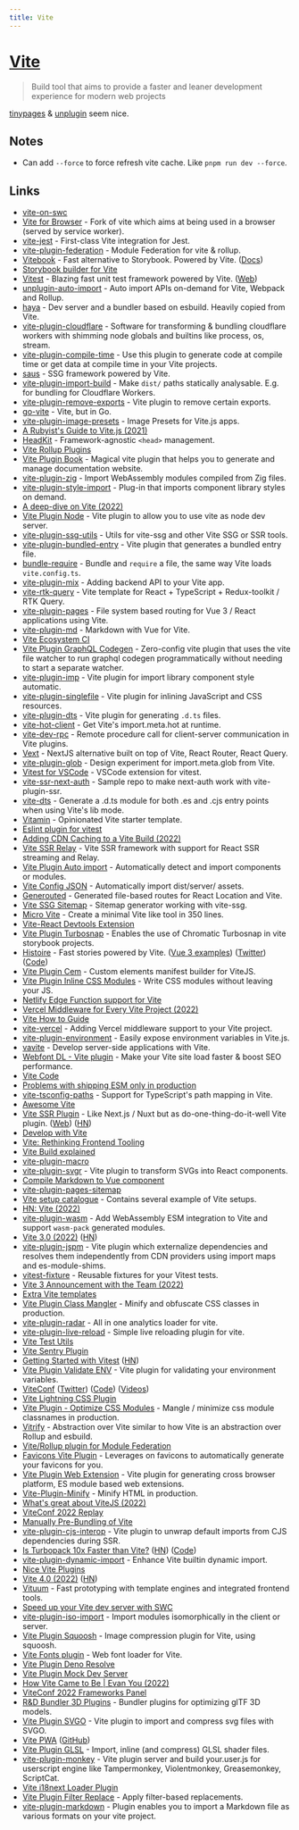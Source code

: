 ```yaml
---
title: Vite
---
```


# [Vite](https://vitejs.dev/)

> Build tool that aims to provide a faster and leaner development experience for modern web projects

[tinypages](https://github.com/Borrus-sudo/tinypages) & [unplugin](https://github.com/unjs/unplugin) seem nice.

## Notes

- Can add `--force` to force refresh vite cache. Like `pnpm run dev --force`.

## Links

- [vite-on-swc](https://github.com/iheyunfei/vite-on-swc)
- [Vite for Browser](https://github.com/divriots/browser-vite) - Fork of vite which aims at being used in a browser (served by service worker).
- [vite-jest](https://github.com/sodatea/vite-jest) - First-class Vite integration for Jest.
- [vite-plugin-federation](https://github.com/originjs/vite-plugin-federation) - Module Federation for vite & rollup.
- [Vitebook](https://github.com/vitebook/vitebook) - Fast alternative to Storybook. Powered by Vite. ([Docs](https://vitebook.dev/introduction/what-is-vitebook.html))
- [Storybook builder for Vite](https://github.com/eirslett/storybook-builder-vite)
- [Vitest](https://github.com/vitest-dev/vitest) - Blazing fast unit test framework powered by Vite. ([Web](https://vitest.dev/))
- [unplugin-auto-import](https://github.com/antfu/unplugin-auto-import) - Auto import APIs on-demand for Vite, Webpack and Rollup.
- [haya](https://github.com/egoist/haya) - Dev server and a bundler based on esbuild. Heavily copied from Vite.
- [vite-plugin-cloudflare](https://github.com/Aslemammad/vite-plugin-cloudflare) - Software for transforming & bundling cloudflare workers with shimming node globals and builtins like process, os, stream.
- [vite-plugin-compile-time](https://github.com/egoist/vite-plugin-compile-time) - Use this plugin to generate code at compile time or get data at compile time in your Vite projects.
- [saus](https://github.com/alloc/saus) - SSG framework powered by Vite.
- [vite-plugin-import-build](https://github.com/brillout/vite-plugin-import-build) - Make `dist/` paths statically analysable. E.g. for bundling for Cloudflare Workers.
- [vite-plugin-remove-exports](https://github.com/egoist/vite-plugin-remove-exports) - Vite plugin to remove certain exports.
- [go-vite](https://github.com/icyphox/go-vite) - Vite, but in Go.
- [vite-plugin-image-presets](https://github.com/ElMassimo/vite-plugin-image-presets) - Image Presets for Vite.js apps.
- [A Rubyist's Guide to Vite.js (2021)](https://maximomussini.com/posts/a-rubyist-guide-to-vite-js/)
- [HeadKit](https://github.com/egoist/headkit) - Framework-agnostic `<head>` management.
- [Vite Rollup Plugins](https://github.com/patak-dev/vite-rollup-plugins)
- [Vite Plugin Book](https://github.com/Saul-Mirone/vite-plugin-book) - Magical vite plugin that helps you to generate and manage documentation website.
- [vite-plugin-zig](https://github.com/pluvial/vite-plugin-zig) - Import WebAssembly modules compiled from Zig files.
- [vite-plugin-style-import](https://github.com/vbenjs/vite-plugin-style-import) - Plug-in that imports component library styles on demand.
- [A deep-dive on Vite (2022)](https://overcast.fm/+Id5WJAMzE)
- [Vite Plugin Node](https://github.com/axe-me/vite-plugin-node) - Vite plugin to allow you to use vite as node dev server.
- [vite-plugin-ssg-utils](https://github.com/DerYeger/vite-plugin-ssg-utils) - Utils for vite-ssg and other Vite SSG or SSR tools.
- [vite-plugin-bundled-entry](https://github.com/divriots/vite-plugin-bundled-entry) - Vite plugin that generates a bundled entry file.
- [bundle-require](https://github.com/egoist/bundle-require) - Bundle and `require` a file, the same way Vite loads `vite.config.ts`.
- [vite-plugin-mix](https://github.com/egoist/vite-plugin-mix) - Adding backend API to your Vite app.
- [vite-rtk-query](https://github.com/laststance/vite-rtk-query) - Vite template for React + TypeScript + Redux-toolkit / RTK Query.
- [vite-plugin-pages](https://github.com/hannoeru/vite-plugin-pages) - File system based routing for Vue 3 / React applications using Vite.
- [vite-plugin-md](https://github.com/antfu/vite-plugin-md) - Markdown with Vue for Vite.
- [Vite Ecosystem CI](https://github.com/vitejs/vite-ecosystem-ci)
- [Vite Plugin GraphQL Codegen](https://github.com/danielwaltz/vite-plugin-graphql-codegen) - Zero-config vite plugin that uses the vite file watcher to run graphql codegen programmatically without needing to start a separate watcher.
- [vite-plugin-imp](https://github.com/onebay/vite-plugin-imp) - Vite plugin for import library component style automatic.
- [vite-plugin-singlefile](https://github.com/richardtallent/vite-plugin-singlefile) - Vite plugin for inlining JavaScript and CSS resources.
- [vite-plugin-dts](https://github.com/qmhc/vite-plugin-dts) - Vite plugin for generating `.d.ts` files.
- [vite-hot-client](https://github.com/antfu/vite-hot-client) - Get Vite's import.meta.hot at runtime.
- [vite-dev-rpc](https://github.com/antfu/vite-dev-rpc) - Remote procedure call for client-server communication in Vite plugins.
- [Vext](https://github.com/nksaraf/vite-next) - NextJS alternative built on top of Vite, React Router, React Query.
- [vite-plugin-glob](https://github.com/antfu/vite-plugin-glob) - Design experiment for import.meta.glob from Vite.
- [Vitest for VSCode](https://github.com/zxch3n/vitest-explorer) - VSCode extension for vitest.
- [vite-ssr-next-auth](https://github.com/s-kris/vite-ssr-next-auth) - Sample repo to make next-auth work with vite-plugin-ssr.
- [vite-dts](https://github.com/alloc/vite-dts) - Generate a .d.ts module for both .es and .cjs entry points when using Vite's lib mode.
- [Vitamin](https://github.com/wtchnm/Vitamin) - Opinionated Vite starter template.
- [Eslint plugin for vitest](https://github.com/veritem/eslint-plugin-vitest)
- [Adding CDN Caching to a Vite Build (2022)](https://css-tricks.com/adding-cdn-caching-to-a-vite-build/)
- [Vite SSR Relay](https://github.com/XiNiHa/vite-ssr-relay) - Vite SSR framework with support for React SSR streaming and Relay.
- [Vite Plugin Auto import](https://github.com/yuanchuan/vite-plugin-autoimport) - Automatically detect and import components or modules.
- [Vite Config JSON](https://github.com/brillout/vite-config-json) - Automatically import dist/server/ assets.
- [Generouted](https://github.com/oedotme/generouted) - Generated file-based routes for React Location and Vite.
- [Vite SSG Sitemap](https://github.com/jbaubree/vite-ssg-sitemap) - Sitemap generator working with vite-ssg.
- [Micro Vite](https://github.com/sapphi-red/micro-vite) - Create a minimal Vite like tool in 350 lines.
- [Vite-React Devtools Extension](https://github.com/jacksteamdev/crx-react-devtools)
- [Vite Plugin Turbosnap](https://github.com/IanVS/vite-plugin-turbosnap) - Enables the use of Chromatic Turbosnap in vite storybook projects.
- [Histoire](https://histoire.dev/) - Fast stories powered by Vite. ([Vue 3 examples](https://vue3.examples.histoire.dev/)) ([Twitter](https://twitter.com/histoire_dev)) ([Code](https://github.com/histoire-dev/histoire))
- [Vite Plugin Cem](https://github.com/Kamiapp-fr/vite-plugin-cem) - Custom elements manifest builder for ViteJS.
- [Vite Plugin Inline CSS Modules](https://github.com/Bluskript/vite-plugin-inline-css-modules) - Write CSS modules without leaving your JS.
- [Netlify Edge Function support for Vite](https://github.com/netlify/vite-plugin-netlify-edge)
- [Vercel Middleware for Every Vite Project (2022)](https://egoist.sh/vercel-middleware-vite)
- [Vite How to Guide](https://github.com/taowen/vite-howto)
- [vite-vercel](https://github.com/egoist/vite-vercel) - Adding Vercel middleware support to your Vite project.
- [vite-plugin-environment](https://github.com/ElMassimo/vite-plugin-environment) - Easily expose environment variables in Vite.js.
- [vavite](https://github.com/cyco130/vavite) - Develop server-side applications with Vite.
- [Webfont DL - Vite plugin](https://github.com/feat-agency/vite-plugin-webfont-dl) - Make your Vite site load faster & boost SEO performance.
- [Vite Code](https://github.com/vitejs/vite)
- [Problems with shipping ESM only in production](https://twitter.com/AdamRackis/status/1334494401440206849)
- [vite-tsconfig-paths](https://github.com/aleclarson/vite-tsconfig-paths) - Support for TypeScript's path mapping in Vite.
- [Awesome Vite](https://github.com/vitejs/awesome-vite)
- [Vite SSR Plugin](https://github.com/brillout/vite-plugin-ssr) - Like Next.js / Nuxt but as do-one-thing-do-it-well Vite plugin. ([Web](https://vite-plugin-ssr.com/)) ([HN](https://news.ycombinator.com/item?id=33188372))
- [Develop with Vite](https://www.youtube.com/watch?v=xx8gEHet6n8)
- [Vite: Rethinking Frontend Tooling](https://portal.gitnation.org/contents/vite-rethinking-frontend-tooling)
- [Vite Build explained](https://patak.dev/vite/build.html)
- [vite-plugin-macro](https://github.com/viteland/vite-plugin-macro)
- [vite-plugin-svgr](https://github.com/pd4d10/vite-plugin-svgr) - Vite plugin to transform SVGs into React components.
- [Compile Markdown to Vue component](https://github.com/antfu/vite-plugin-vue-markdown)
- [vite-plugin-pages-sitemap](https://github.com/jbaubree/vite-plugin-pages-sitemap)
- [Vite setup catalogue](https://github.com/sapphi-red/vite-setup-catalogue) - Contains several example of Vite setups.
- [HN: Vite (2022)](https://news.ycombinator.com/item?id=31967420)
- [vite-plugin-wasm](https://github.com/Menci/vite-plugin-wasm) - Add WebAssembly ESM integration to Vite and support `wasm-pack` generated modules.
- [Vite 3.0 (2022)](https://vitejs.dev/blog/announcing-vite3.html) ([HN](https://news.ycombinator.com/item?id=32082284))
- [vite-plugin-jspm](https://github.com/jspm/vite-plugin-jspm) - Vite plugin which externalize dependencies and resolves them independently from CDN providers using import maps and es-module-shims.
- [vitest-fixture](https://github.com/larsthorup/vitest-fixture) - Reusable fixtures for your Vitest tests.
- [Vite 3 Announcement with the Team (2022)](https://www.youtube.com/watch?v=6tSqIW2ds1Y)
- [Extra Vite templates](https://github.com/bluwy/create-vite-extra)
- [Vite Plugin Class Mangler](https://github.com/kiosion/vite-plugin-class-mangler) - Minify and obfuscate CSS classes in production.
- [vite-plugin-radar](https://github.com/stafyniaksacha/vite-plugin-radar) - All in one analytics loader for vite.
- [vite-plugin-live-reload](https://github.com/arnoson/vite-plugin-live-reload) - Simple live reloading plugin for vite.
- [Vite Test Utils](https://github.com/kazupon/vite-test-utils)
- [Vite Sentry Plugin](https://github.com/ikenfin/vite-plugin-sentry)
- [Getting Started with Vitest](https://www.vuemastery.com/blog/getting-started-with-vitest/) ([HN](https://news.ycombinator.com/item?id=32416783))
- [Vite Plugin Validate ENV](https://github.com/Julien-R44/vite-plugin-validate-env) - Vite plugin for validating your environment variables.
- [ViteConf](https://viteconf.org/) ([Twitter](https://twitter.com/ViteConf)) ([Code](https://github.com/stackblitz/viteconf)) ([Videos](https://www.youtube.com/@viteconf/videos))
- [Vite Lightning CSS Plugin](https://github.com/lawrencecchen/vite-plugin-lightningcss)
- [Vite Plugin - Optimize CSS Modules](https://github.com/Simonwep/vite-plugin-optimize-css-modules) - Mangle / minimize css module classnames in production.
- [Vitrify](https://github.com/simsustech/vitrify) - Abstraction over Vite similar to how Vite is an abstraction over Rollup and esbuild.
- [Vite/Rollup plugin for Module Federation](https://github.com/gioboa/vite-module-federation)
- [Favicons Vite Plugin](https://github.com/josh-hemphill/vite-plugin-favicon) - Leverages on favicons to automatically generate your favicons for you.
- [Vite Plugin Web Extension](https://github.com/samrum/vite-plugin-web-extension) - Vite plugin for generating cross browser platform, ES module based web extensions.
- [Vite-Plugin-Minify](https://github.com/zhuweiyou/vite-plugin-minify) - Minify HTML in production.
- [What's great about ViteJS (2022)](https://twitter.com/ebey_jacob/status/1578439326853369863)
- [ViteConf 2022 Replay](https://viteconf.org/2022/replay)
- [Manually Pre-Bundling of Vite](https://github.com/vite-plugin/vite-plugin-optimizer)
- [vite-plugin-cjs-interop](https://github.com/cyco130/vite-plugin-cjs-interop) - Vite plugin to unwrap default imports from CJS dependencies during SSR.
- [Is Turbopack 10x Faster than Vite?](https://github.com/yyx990803/vite-vs-next-turbo-hmr/discussions/8) ([HN](https://news.ycombinator.com/item?id=33416989)) ([Code](https://github.com/yyx990803/vite-vs-next-turbo-hmr))
- [vite-plugin-dynamic-import](https://github.com/vite-plugin/vite-plugin-dynamic-import) - Enhance Vite builtin dynamic import.
- [Nice Vite Plugins](https://github.com/fengxinming/vite-plugins)
- [Vite 4.0 (2022)](https://vitejs.dev/blog/announcing-vite4.html) ([HN](https://news.ycombinator.com/item?id=33923537))
- [Vituum](https://github.com/vituum/vituum) - Fast prototyping with template engines and integrated frontend tools.
- [Speed up your Vite dev server with SWC](https://github.com/vitejs/vite-plugin-react-swc)
- [vite-plugin-iso-import](https://github.com/bluwy/vite-plugin-iso-import) - Import modules isomorphically in the client or server.
- [Vite Plugin Squoosh](https://github.com/bituq/vite-plugin-squoosh) - Image compression plugin for Vite, using squoosh.
- [Vite Fonts plugin](https://github.com/stafyniaksacha/vite-plugin-fonts) - Web font loader for Vite.
- [Vite Plugin Deno Resolve](https://github.com/itsdouges/vite_plugin_deno_resolve)
- [Vite Plugin Mock Dev Server](https://github.com/pengzhanbo/vite-plugin-mock-dev-server)
- [How Vite Came to Be | Evan You (2022)](https://www.youtube.com/watch?v=fxQXUqdzzFw)
- [ViteConf 2022 Frameworks Panel](https://www.youtube.com/watch?v=gEJU-MuNoyU)
- [R&D Bundler 3D Plugins](https://github.com/nytimes/rd-bundler-3d-plugins) - Bundler plugins for optimizing glTF 3D models.
- [Vite Plugin SVGO](https://github.com/r3dDoX/vite-plugin-svgo) - Vite plugin to import and compress svg files with SVGO.
- [Vite PWA](https://vite-pwa-org.netlify.app/) ([GitHub](https://github.com/vite-pwa))
- [Vite Plugin GLSL](https://github.com/UstymUkhman/vite-plugin-glsl) - Import, inline (and compress) GLSL shader files.
- [vite-plugin-monkey](https://github.com/lisonge/vite-plugin-monkey) - Vite plugin server and build your.user.js for userscript engine like Tampermonkey, Violentmonkey, Greasemonkey, ScriptCat.
- [Vite i18next Loader Plugin](https://github.com/alienfast/vite-plugin-i18next-loader)
- [Vite Plugin Filter Replace](https://github.com/ikeq/vite-plugin-filter-replace) - Apply filter-based replacements.
- [vite-plugin-markdown](https://github.com/hmsk/vite-plugin-markdown) - Plugin enables you to import a Markdown file as various formats on your vite project.
